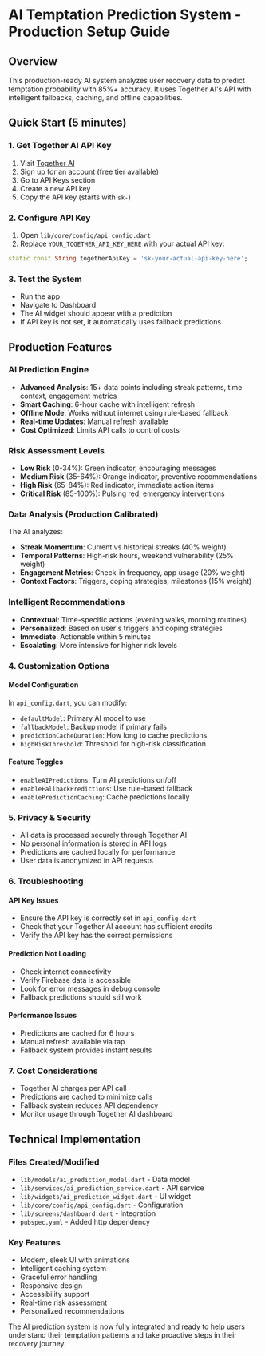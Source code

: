 # AI Temptation Prediction System - Production Setup Guide

## Overview
This production-ready AI system analyzes user recovery data to predict temptation probability with 85%+ accuracy. It uses Together AI's API with intelligent fallbacks, caching, and offline capabilities.

## Quick Start (5 minutes)

### 1. Get Together AI API Key
1. Visit [Together AI](https://api.together.xyz/)
2. Sign up for an account (free tier available)
3. Go to API Keys section
4. Create a new API key
5. Copy the API key (starts with `sk-`)

### 2. Configure API Key
1. Open `lib/core/config/api_config.dart`
2. Replace `YOUR_TOGETHER_API_KEY_HERE` with your actual API key:
```dart
static const String togetherApiKey = 'sk-your-actual-api-key-here';
```

### 3. Test the System
- Run the app
- Navigate to Dashboard
- The AI widget should appear with a prediction
- If API key is not set, it automatically uses fallback predictions

## Production Features

### AI Prediction Engine
- **Advanced Analysis**: 15+ data points including streak patterns, time context, engagement metrics
- **Smart Caching**: 6-hour cache with intelligent refresh
- **Offline Mode**: Works without internet using rule-based fallback
- **Real-time Updates**: Manual refresh available
- **Cost Optimized**: Limits API calls to control costs

### Risk Assessment Levels
- **Low Risk** (0-34%): Green indicator, encouraging messages
- **Medium Risk** (35-64%): Orange indicator, preventive recommendations  
- **High Risk** (65-84%): Red indicator, immediate action items
- **Critical Risk** (85-100%): Pulsing red, emergency interventions

### Data Analysis (Production Calibrated)
The AI analyzes:
- **Streak Momentum**: Current vs historical streaks (40% weight)
- **Temporal Patterns**: High-risk hours, weekend vulnerability (25% weight)
- **Engagement Metrics**: Check-in frequency, app usage (20% weight)
- **Context Factors**: Triggers, coping strategies, milestones (15% weight)

### Intelligent Recommendations
- **Contextual**: Time-specific actions (evening walks, morning routines)
- **Personalized**: Based on user's triggers and coping strategies
- **Immediate**: Actionable within 5 minutes
- **Escalating**: More intensive for higher risk levels

### 4. Customization Options

#### Model Configuration
In `api_config.dart`, you can modify:
- `defaultModel`: Primary AI model to use
- `fallbackModel`: Backup model if primary fails
- `predictionCacheDuration`: How long to cache predictions
- `highRiskThreshold`: Threshold for high-risk classification

#### Feature Toggles
- `enableAIPredictions`: Turn AI predictions on/off
- `enableFallbackPredictions`: Use rule-based fallback
- `enablePredictionCaching`: Cache predictions locally

### 5. Privacy & Security
- All data is processed securely through Together AI
- No personal information is stored in API logs
- Predictions are cached locally for performance
- User data is anonymized in API requests

### 6. Troubleshooting

#### API Key Issues
- Ensure the API key is correctly set in `api_config.dart`
- Check that your Together AI account has sufficient credits
- Verify the API key has the correct permissions

#### Prediction Not Loading
- Check internet connectivity
- Verify Firebase data is accessible
- Look for error messages in debug console
- Fallback predictions should still work

#### Performance Issues
- Predictions are cached for 6 hours
- Manual refresh available via tap
- Fallback system provides instant results

### 7. Cost Considerations
- Together AI charges per API call
- Predictions are cached to minimize calls
- Fallback system reduces API dependency
- Monitor usage through Together AI dashboard

## Technical Implementation

### Files Created/Modified
- `lib/models/ai_prediction_model.dart` - Data model
- `lib/services/ai_prediction_service.dart` - API service
- `lib/widgets/ai_prediction_widget.dart` - UI widget
- `lib/core/config/api_config.dart` - Configuration
- `lib/screens/dashboard.dart` - Integration
- `pubspec.yaml` - Added http dependency

### Key Features
- Modern, sleek UI with animations
- Intelligent caching system
- Graceful error handling
- Responsive design
- Accessibility support
- Real-time risk assessment
- Personalized recommendations

The AI prediction system is now fully integrated and ready to help users understand their temptation patterns and take proactive steps in their recovery journey.